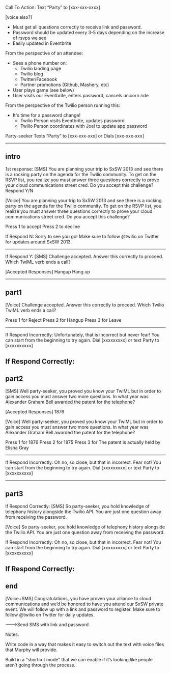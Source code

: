 Call To Action: Text “Party” to [xxx-xxx-xxxx]

[voice also?]

* Must get all questions correctly to receive link and password.
* Password should be updated every 3-5 days depending on the increase of rsvps we see
* Easily updated in Eventbrite

From the perspective of an attendee:
* Sees a phone number on:
  * Twilio landing page
  * Twilio blog
  * Twitter/Facebook
  * Partner promotions (Github, Mashery, etc)
* User plays game (see below)
* User visits our Eventbrite, enters password, cancels unicorn ride

From the perspective of the Twilio person running this:
* It's time for a password change!
  * Twilio Person visits Eventbrite, updates password
  * Twilio Person coordinates with Joel to update app password


Party-seeker Texts “Party” to [xxx-xxx-xxx] or Dials [xxx-xxx-xxx]

-----
intro
-----
1st response:
[SMS] You are planning your trip to SxSW 2013 and see there is a rocking party on the agenda for the Twilio community. To get on the RSVP list, you realize you must answer three questions correctly to prove your cloud communications street cred. Do you accept this challenge? Respond Y/N

[Voice] You are planning your trip to SxSW 2013 and see there is a rocking party on the agenda for the Twilio community. To get on the RSVP list, you realize you must answer three questions correctly to prove your cloud communications street cred. Do you accept this challenge? 

<Say> Press 1 to accept</Say>
<Say> Press 2 to decline</Say>

If Respond N:
Sorry to see you go! Make sure to follow @twilio on Twitter for updates around SxSW 2013. 
_____________________

If Respond Y:
[SMS] Challenge accepted. Answer this correctly to proceed. Which TwiML verb ends a call? 

[Accepted Responses]
Hangup
Hang up
<Hangup>


-----
part1
-----
[Voice] Challenge accepted. Answer this correctly to proceed. Which Twilio TwiML verb ends a call? 

<Say>Press 1 for Reject</Say>
<Say>Press 2 for Hangup</Say>
<Say>Press 3 for Leave</Say>

________________________


If Respond Incorrectly:
Unfortunately, that is incorrect but never fear! You can start from the beginning to try again. Dial [xxxxxxxxx] or text Party to [xxxxxxxxxx]

If Respond Correctly:
-----
part2
-----
[SMS] Well party-seeker, you proved you know your TwiML but in order to gain access you must answer two more questions. In what year was Alexander Graham Bell awarded the patent for the telephone? 

[Accepted Responses]
1876

[Voice] Well party-seeker, you proved you know your TwiML but in order to gain access you must answer two more questions. In what year was Alexander Graham Bell awarded the patent for the telephone? 

<Say>Press 1 for 1876</Say>
<Say>Press 2 for 1875</Say>
<Say>Press 3 for The patent is actually held by Elisha Gray</Say>

__________________________

If Respond Incorrectly:
Oh no, so close, but that in incorrect. Fear not! You can start from the beginning to try again. Dial [xxxxxxxxx] or text Party to [xxxxxxxxxx]

-----
part3
-----
If Respond Correctly:
[SMS] So party-seeker, you hold knowledge of telephony history alongside the Twilio API. You are just one question away from receiving the password.  

[Voice] So party-seeker, you hold knowledge of telephony history alongside the Twilio API. You are just one question away from receiving the password.  

If Respond Incorrectly:
Oh no, so close, but that in incorrect. Fear not! You can start from the beginning to try again. Dial [xxxxxxxxx] or text Party to [xxxxxxxxxx]

If Respond Correctly:
-----
end
-----
[Voice+SMS] Congratulations, you have proven your alliance to cloud communications and we’d be honored to have you attend our SxSW private event. We will follow up with a link and password to register. Make sure to follow @twilio on Twitter for daily updates. 

--->Send SMS with link and password


Notes:

Write code in a way that makes it easy to switch out the text with voice files that Murphy will provide.

Build in a “shortcut mode” that we can enable if it’s looking like people aren’t going through the process.

